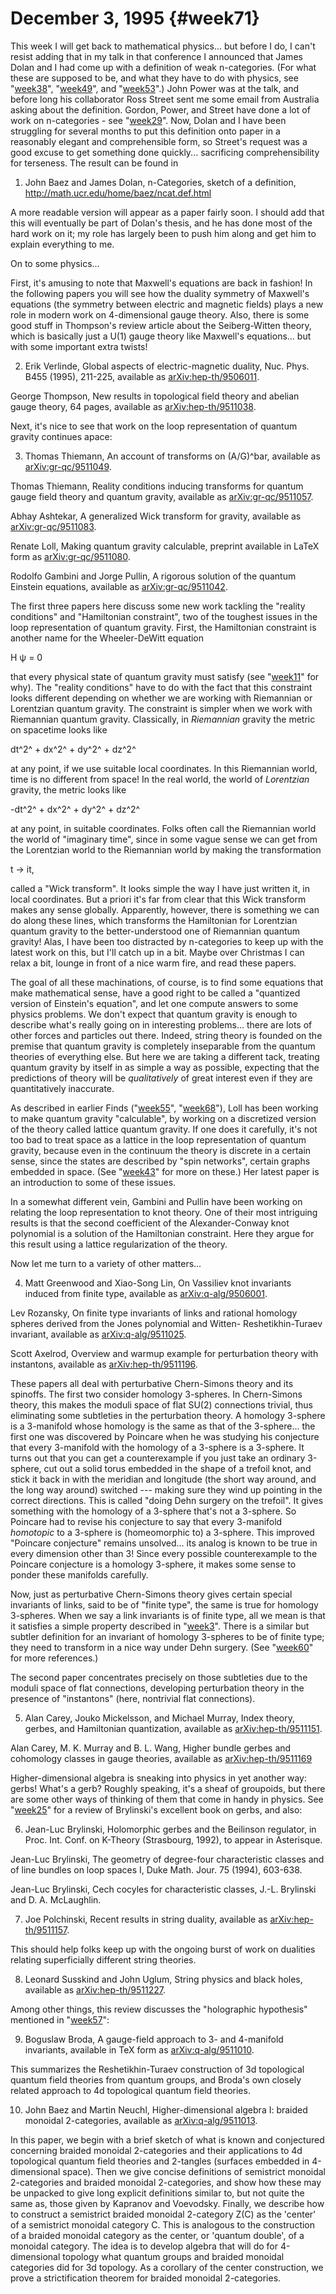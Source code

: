 # December 3, 1995 {#week71}

This week I will get back to mathematical physics... but before I do, I
can't resist adding that in my talk in that conference I announced that
James Dolan and I had come up with a definition of weak n-categories.
(For what these are supposed to be, and what they have to do with
physics, see "[week38](week38.html)", "[week49](week49.html)", and
"[week53](week53.html)".) John Power was at the talk, and before long
his collaborator Ross Street sent me some email from Australia asking
about the definition. Gordon, Power, and Street have done a lot of work
on n-categories - see "[week29](week29.html)". Now, Dolan and I have
been struggling for several months to put this definition onto paper in
a reasonably elegant and comprehensible form, so Street's request was a
good excuse to get something done quickly... sacrificing
comprehensibility for terseness. The result can be found in

1) John Baez and James Dolan, n-Categories, sketch of a definition,
<http://math.ucr.edu/home/baez/ncat.def.html>

A more readable version will appear as a paper fairly soon. I should add
that this will eventually be part of Dolan's thesis, and he has done
most of the hard work on it; my role has largely been to push him along
and get him to explain everything to me.

On to some physics...

First, it's amusing to note that Maxwell's equations are back in
fashion! In the following papers you will see how the duality symmetry
of Maxwell's equations (the symmetry between electric and magnetic
fields) plays a new role in modern work on 4-dimensional gauge theory.
Also, there is some good stuff in Thompson's review article about the
Seiberg-Witten theory, which is basically just a U(1) gauge theory like
Maxwell's equations... but with some important extra twists!

2) Erik Verlinde, Global aspects of electric-magnetic duality, Nuc.
Phys. B455 (1995), 211-225, available as
[arXiv:hep-th/9506011](http://arxiv.org/abs/hep-th/9506011).

George Thompson, New results in topological field theory and abelian
gauge theory, 64 pages, available as
[arXiv:hep-th/9511038](http://arxiv.org/abs/hep-th/9511038).

Next, it's nice to see that work on the loop representation of quantum
gravity continues apace:

3) Thomas Thiemann, An account of transforms on (A/G)\^bar, available
as [arXiv:gr-qc/9511049](http://arxiv.org/abs/gr-qc/9511049).

Thomas Thiemann, Reality conditions inducing transforms for quantum
gauge field theory and quantum gravity, available as
[arXiv:gr-qc/9511057](http://arxiv.org/abs/gr-qc/9511057).

Abhay Ashtekar, A generalized Wick transform for gravity, available as
[arXiv:gr-qc/9511083](http://arxiv.org/abs/gr-qc/9511083).

Renate Loll, Making quantum gravity calculable, preprint available in
LaTeX form as [arXiv:gr-qc/9511080](http://arxiv.org/abs/gr-qc/9511080).

Rodolfo Gambini and Jorge Pullin, A rigorous solution of the quantum
Einstein equations, available as
[arXiv:gr-qc/9511042](http://arxiv.org/abs/gr-qc/9511042).

The first three papers here discuss some new work tackling the "reality
conditions" and "Hamiltonian constraint", two of the toughest issues
in the loop representation of quantum gravity. First, the Hamiltonian
constraint is another name for the Wheeler-DeWitt equation

H ψ = 0

that every physical state of quantum gravity must satisfy (see
"[week11](week11.html)" for why). The "reality conditions" have to
do with the fact that this constraint looks different depending on
whether we are working with Riemannian or Lorentzian quantum gravity.
The constraint is simpler when we work with Riemannian quantum gravity.
Classically, in *Riemannian* gravity the metric on spacetime looks like

dt^2^ + dx^2^ + dy^2^ + dz^2^

at any point, if we use suitable local coordinates. In this Riemannian
world, time is no different from space! In the real world, the world of
*Lorentzian* gravity, the metric looks like

-dt^2^ + dx^2^ + dy^2^ + dz^2^

at any point, in suitable coordinates. Folks often call the Riemannian
world the world of "imaginary time", since in some vague sense we can
get from the Lorentzian world to the Riemannian world by making the
transformation

t → it,

called a "Wick transform". It looks simple the way I have just written
it, in local coordinates. But a priori it's far from clear that this
Wick transform makes any sense globally. Apparently, however, there is
something we can do along these lines, which transforms the Hamiltonian
for Lorentzian quantum gravity to the better-understood one of
Riemannian quantum gravity! Alas, I have been too distracted by
n-categories to keep up with the latest work on this, but I'll catch up
in a bit. Maybe over Christmas I can relax a bit, lounge in front of a
nice warm fire, and read these papers.

The goal of all these machinations, of course, is to find some equations
that make mathematical sense, have a good right to be called a
"quantized version of Einstein's equation", and let one compute
answers to some physics problems. We don't expect that quantum gravity
is enough to describe what's really going on in interesting
problems... there are lots of other forces and particles out there.
Indeed, string theory is founded on the premise that quantum gravity is
completely inseparable from the quantum theories of everything else. But
here we are taking a different tack, treating quantum gravity by itself
in as simple a way as possible, expecting that the predictions of theory
will be *qualitatively* of great interest even if they are
quantitatively inaccurate.

As described in earlier Finds ("[week55](week55.html)",
"[week68](week68.html)"), Loll has been working to make quantum
gravity "calculable", by working on a discretized version of the
theory called lattice quantum gravity. If one does it carefully, it's
not too bad to treat space as a lattice in the loop representation of
quantum gravity, because even in the continuum the theory is discrete in
a certain sense, since the states are described by "spin networks",
certain graphs embedded in space. (See "[week43](week43.html)" for
more on these.) Her latest paper is an introduction to some of these
issues.

In a somewhat different vein, Gambini and Pullin have been working on
relating the loop representation to knot theory. One of their most
intriguing results is that the second coefficient of the
Alexander-Conway knot polynomial is a solution of the Hamiltonian
constraint. Here they argue for this result using a lattice
regularization of the theory.

Now let me turn to a variety of other matters...

4) Matt Greenwood and Xiao-Song Lin, On Vassiliev knot invariants
induced from finite type, available as
[arXiv:q-alg/9506001](http://arxiv.org/abs/q-alg/9506001).

Lev Rozansky, On finite type invariants of links and rational homology
spheres derived from the Jones polynomial and Witten- Reshetikhin-Turaev
invariant, available as
[arXiv:q-alg/9511025](http://arxiv.org/abs/q-alg/9511025).

Scott Axelrod, Overview and warmup example for perturbation theory with
instantons, available as
[arXiv:hep-th/9511196](http://arxiv.org/abs/hep-th/9511196).

These papers all deal with perturbative Chern-Simons theory and its
spinoffs. The first two consider homology 3-spheres. In Chern-Simons
theory, this makes the moduli space of flat SU(2) connections trivial,
thus eliminating some subtleties in the perturbation theory. A homology
3-sphere is a 3-manifold whose homology is the same as that of the
3-sphere... the first one was discovered by Poincare when he was
studying his conjecture that every 3-manifold with the homology of a
3-sphere is a 3-sphere. It turns out that you can get a counterexample
if you just take an ordinary 3-sphere, cut out a solid torus embedded in
the shape of a trefoil knot, and stick it back in with the meridian and
longitude (the short way around, and the long way around) switched ---
making sure they wind up pointing in the correct directions. This is
called "doing Dehn surgery on the trefoil". It gives something with
the homology of a 3-sphere that's not a 3-sphere. So Poincare had to
revise his conjecture to say that every 3-manifold *homotopic* to a
3-sphere is (homeomorphic to) a 3-sphere. This improved "Poincare
conjecture" remains unsolved... its analog is known to be true in
every dimension other than 3! Since every possible counterexample to the
Poincare conjecture is a homology 3-sphere, it makes some sense to
ponder these manifolds carefully.

Now, just as perturbative Chern-Simons theory gives certain special
invariants of links, said to be of "finite type", the same is true for
homology 3-spheres. When we say a link invariants is of finite type, all
we mean is that it satisfies a simple property described in
"[week3](week3.html)". There is a similar but subtler definition for
an invariant of homology 3-spheres to be of finite type; they need to
transform in a nice way under Dehn surgery. (See
"[week60](week60.html)" for more references.)

The second paper concentrates precisely on those subtleties due to the
moduli space of flat connections, developing perturbation theory in the
presence of "instantons" (here, nontrivial flat connections).

5) Alan Carey, Jouko Mickelsson, and Michael Murray, Index theory,
gerbes, and Hamiltonian quantization, available as
[arXiv:hep-th/9511151](http://arxiv.org/abs/hep-th/9511151).

Alan Carey, M. K. Murray and B. L. Wang, Higher bundle gerbes and
cohomology classes in gauge theories, available as
[arXiv:hep-th/9511169](http://arxiv.org/abs/hep-th/9511169)

Higher-dimensional algebra is sneaking into physics in yet another way:
gerbs! What's a gerb? Roughly speaking, it's a sheaf of groupoids, but
there are some other ways of thinking of them that come in handy in
physics. See "[week25](week25.html)" for a review of Brylinski's
excellent book on gerbs, and also:

6) Jean-Luc Brylinski, Holomorphic gerbes and the Beilinson regulator,
in Proc. Int. Conf. on K-Theory (Strasbourg, 1992), to appear in
Asterisque.

Jean-Luc Brylinski, The geometry of degree-four characteristic classes
and of line bundles on loop spaces I, Duke Math. Jour. 75 (1994),
603-638.

Jean-Luc Brylinski, Cech cocyles for characteristic classes, J.-L.
Brylinski and D. A. McLaughlin.

7) Joe Polchinski, Recent results in string duality, available as
[arXiv:hep-th/9511157](http://arxiv.org/abs/hep-th/9511157).

This should help folks keep up with the ongoing burst of work on
dualities relating superficially different string theories.

8) Leonard Susskind and John Uglum, String physics and black holes,
available as
[arXiv:hep-th/9511227](http://arxiv.org/abs/hep-th/9511227).

Among other things, this review discusses the "holographic hypothesis"
mentioned in "[week57](week57.html)":

9) Boguslaw Broda, A gauge-field approach to 3- and 4-manifold
invariants, available in TeX form as
[arXiv:q-alg/9511010](http://arxiv.org/abs/q-alg/9511010).

This summarizes the Reshetikhin-Turaev construction of 3d topological
quantum field theories from quantum groups, and Broda's own closely
related approach to 4d topological quantum field theories.

10) John Baez and Martin Neuchl, Higher-dimensional algebra I: braided
monoidal 2-categories, available as
[arXiv:q-alg/9511013](http://arxiv.org/abs/q-alg/9511013).

In this paper, we begin with a brief sketch of what is known and
conjectured concerning braided monoidal 2-categories and their
applications to 4d topological quantum field theories and 2-tangles
(surfaces embedded in 4-dimensional space). Then we give concise
definitions of semistrict monoidal 2-categories and braided monoidal
2-categories, and show how these may be unpacked to give long explicit
definitions similar to, but not quite the same as, those given by
Kapranov and Voevodsky. Finally, we describe how to construct a
semistrict braided monoidal 2-category Z(C) as the 'center' of a
semistrict monoidal category C. This is analogous to the construction of
a braided monoidal category as the center, or 'quantum double', of a
monoidal category. The idea is to develop algebra that will do for
4-dimensional topology what quantum groups and braided monoidal
categories did for 3d topology. As a corollary of the center
construction, we prove a strictification theorem for braided monoidal
2-categories.

